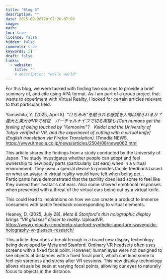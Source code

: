 ```yaml
---
title: "Blog 5"
description: ""
date: 2025-09-26T20:07:20-07:00
image: 
math: 
toc: true
license: false
hidden: false
comments: true
keywords: []
draft: false
links:
  - website: 
    title: ""
    # description: "Hello world"
---
```


For this blog, we were tasked with finding two sources to provide a brief summary of, and cite using APA format. As I am part of a group project that wants to experiment with Virtual Reality, I looked for certain articles relevant to that particular field.

Yamashita, Y. (2025, April 8). *“けもみみ”を触られる感覚を人間は得られるか？　慶大と東大がVRで検証　バーチャルナイフで切る実験も [Can humans get the feeling of being touched by \"Kemonimi\"?　Keidai and the University of Tokyo verified in VR, and the experiment of cutting with a virtual knife] (English translation via Firefox Translation)*. ITmedia NEWS. https://www.itmedia.co.jp/news/articles/2504/08/news062.html

This article shares the findings from a study conducted by the University of Japan. The study investigates whether people can adopt and feel ownership to new body parts (particularly cat ears) when in a virtual environment. They used a special device to provides tactile feedback based on what an avatar in virtual reality would have felt when being pet. Participants have demonstrated that the tactility does lead some to feel like they owned their avatar's cat ears. Also some showed emotional responses when presented with a threat of the virtual ears being cut by a virtual knife.

This could lead to inspirations on how we can create a product to immerse consumers with tactile feedback cooresponding to virtual elements.

Heaney, D. (2025, July 28). *Meta & Stanford's thin holographic display brings "VR glasses" closer to reality*. UploadVR. https://www.uploadvr.com/meta-stanford-synthetic-aperture-waveguide-holography-vr-glasses-research/

This article describes a breakthrough in a brand new display technology being developed by Meta and Stanford. Ordinary VR headsets often uses screens with a fixed focal point. However, human eyes were not designed to see objects at distances with a fixed focal point, which can lead some to feel eye soreness and stress after VR sessions. This new display technology allows visuals be seen at varying focal points, allowing our eyes to naturally focus to objects in the distance.

